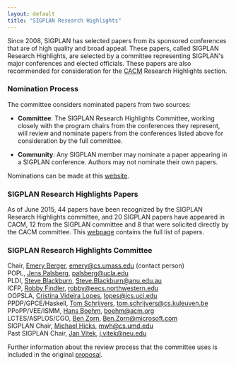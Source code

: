 ```yaml
---
layout: default
title: "SIGPLAN Research Highlights"
---
```

Since 2008, SIGPLAN has selected papers from its sponsored conferences that are of high quality and broad appeal.  These papers, called SIGPLAN Research Highlights, are selected by a committee representing SIGPLAN's major conferences and elected officials.
These papers are also recommended for consideration for the [CACM](http://cacm.acm.org/) Research
Highlights section. 

### Nomination Process

The committee considers nominated papers from two sources:

-   **Committee**: The SIGPLAN Research Highlights Committee,
    working closely with the program chairs from the conferences they
    represent, will review and nominate papers from the conferences listed above
    for consideration by the full committee.

-   **Community**: Any SIGPLAN member may nominate a paper appearing in a SIGPLAN conference. Authors may not nominate their own papers.

 Nominations can be made at this [website](http://cacm.sigplan.org).


### SIGPLAN Research Highlights Papers
  As of June 2015, 44 papers have been recognized by the SIGPLAN
  Research Highlights committee, and 20 SIGPLAN papers have appeared in
  CACM, 12 from the SIGPLAN committee and 8 that were solicited directly by the CACM committee. 
  This [webpage](/Highlights/Papers) contains the full list of papers.


### SIGPLAN Research Highlights Committee

Chair, [Emery Berger](http://www.emeryberger.org/), [emery@cs.umass.edu](mailto:emery@cs.umass.edu) (contact person)  
POPL, [Jens Palsberg](http://www.cs.ucla.edu/~palsberg), [palsberg@ucla.edu](mailto:palsberg@ucla.edu)  
PLDI, [Steve Blackburn](http://users.cecs.anu.edu.au/~steveb/), [Steve.Blackburn@anu.edu.au](mailto:Steve.Blackburn@anu.edu.au)  
ICFP, [Robby Findler](http://www.eecs.northwestern.edu/~robby/), [robby@eecs.northwestern.edu](mailto:robby@eecs.northwestern.edu)  
OOPSLA, [Cristina Videira Lopes](http://www.ics.uci.edu/~lopes/), [lopes@ics.uci.edu](mailto:lopes@ics.uci.edu)  
PPDP/GPCE/Haskell, [Tom Schrijvers](http://people.cs.kuleuven.be/~tom.schrijvers/), [tom.schrijvers@cs.kuleuven.be](mailto:tom.schrijvers@cs.kuleuven.be)  
PPoPP/VEE/ISMM, [Hans Boehm](http://www.hpl.hp.com/personal/Hans_Boehm/), [boehm@acm.org](mailto:boehm@acm.org)  
LCTES/ASPLOS/CGO, [Ben Zorn](http://research.microsoft.com/en-us/people/zorn/), [Ben.Zorn@microsoft.com](mailto:Ben.Zorn@microsoft.com)  
SIGPLAN Chair, [Michael Hicks](http://www.cs.umd.edu/~mwh/), [mwh@cs.umd.edu](mailto:mwh@cs.umd.edu)  
Past SIGPLAN Chair, [Jan Vitek](http://www.ccs.neu.edu/people/faculty/member/jan-vitek/), [j.vitek@neu.edu](mailto:j.vitek@neu.edu)  


Further information about the review process that the committee uses is
included in the original 
[proposal](http://www.sigplan.org/sites/default/files/CACM-nominating-committee-proposal.pdf).
